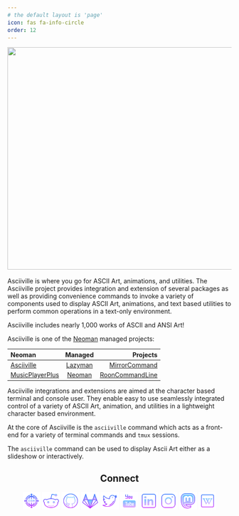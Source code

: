 ```yaml
---
# the default layout is 'page'
icon: fas fa-info-circle
order: 12
---
```


<div align="center">
  <img src="https://raw.githubusercontent.com/wiki/doctorfree/Asciiville/pics/asciitown.png" style="width:950px;height:500px;">
</div>

Asciiville is where you go for ASCII Art, animations, and utilities.
The Asciiville project provides integration and extension of several
packages as well as providing convenience commands to invoke a variety
of components used to display ASCII Art, animations, and text based
utilities to perform common operations in a text-only environment.

Asciiville includes nearly 1,000 works of ASCII and ANSI Art!

Asciiville is one of the [Neoman](https://neoman.dev) managed projects:

| **Neoman**                                     |          **Managed**           |                               **Projects** |
| :--------------------------------------------- | :----------------------------: | -----------------------------------------: |
| [Asciiville](https://asciiville.dev)           | [Lazyman](https://lazyman.dev) | [MirrorCommand](https://mirrorcommand.dev) |
| [MusicPlayerPlus](https://musicplayerplus.dev) |  [Neoman](https://neoman.dev)  | [RoonCommandLine](https://rooncommand.dev) |

Asciiville integrations and extensions are aimed at the character
based terminal and console user. They enable easy to use seamlessly
integrated control of a variety of ASCII Art, animation, and utilities
in a lightweight character based environment.

At the core of Asciiville is the `asciiville` command which acts as
a front-end for a variety of terminal commands and `tmux` sessions.

The `asciiville` command can be used to display Ascii Art either
as a slideshow or interactively.

<div align="center">
  <h2 id="connect">Connect</h2>
  <p align="center">
    <a href="https://ronrecord.com"><img align="center" height="40"
      alt="domain"
      src="https://raw.githubusercontent.com/doctorfree/doctorfree/master/icons/domain.png"
    /></a>
    <a href="https://www.reddit.com/user/No-Blackberry-3160"><img align="center" height="40"
      alt="reddit"
      src="https://raw.githubusercontent.com/doctorfree/doctorfree/master/icons/reddit.png"
    /></a>
    <a href="https://github.com/doctorfree"><img align="center" height="40"
      alt="github"
      src="https://raw.githubusercontent.com/doctorfree/doctorfree/master/icons/github.png"
    /></a>
    <a href="https://gitlab.com/doctorfree"><img align="center" height="40"
      alt="gitlab"
      src="https://raw.githubusercontent.com/doctorfree/doctorfree/master/icons/gitlab.png"
    /></a>
    <a href="https://twitter.com/ronrecord"><img align="center" height="40"
      alt="twitter"
      src="https://raw.githubusercontent.com/doctorfree/doctorfree/master/icons/twitter.png"
    /></a>
    <a href="https://youtube.com/c/doctorfree"><img align="center" height="40"
      alt="youtube"
      src="https://raw.githubusercontent.com/doctorfree/doctorfree/master/icons/youtube.png"
    /></a>
    <a href="https://linkedin.com/in/ronrecord"><img align="center" height="40"
      alt="linkedin"
      src="https://raw.githubusercontent.com/doctorfree/doctorfree/master/icons/linkedin.png"
    /></a>
    <a href="https://instagram.com/doctorfree"><img align="center" height="40"
      alt="instagram"
      src="https://raw.githubusercontent.com/doctorfree/doctorfree/master/icons/instagram.png"
    /></a>
    <a href="https://noc.social/@doctorwhen"><img align="center" height="40"
      alt="mastodon"
      src="https://raw.githubusercontent.com/doctorfree/doctorfree/master/icons/mastodon.png"
    /></a>
    <a href="https://en.wikipedia.org/wiki/User:Doctorfree"><img align="center" height="40"
      alt="wikipedia"
      src="https://raw.githubusercontent.com/doctorfree/doctorfree/master/icons/wikipedia.png"
    /></a>
  </p>
</div>
